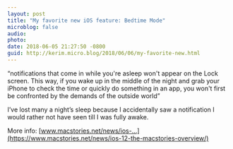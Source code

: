 ```yaml
---
layout: post
title: "My favorite new iOS feature: Bedtime Mode"
microblog: false
audio: 
photo: 
date: 2018-06-05 21:27:50 -0800
guid: http://kerim.micro.blog/2018/06/06/my-favorite-new.html
---
```

“notifications that come in while you're asleep won't appear on the Lock screen. This way, if you wake up in the middle of the night and grab your iPhone to check the time or quickly do something in an app, you won't first be confronted by the demands of the outside world” 

I’ve lost many a night’s sleep because I accidentally saw a notification I would rather not have seen till I was fully awake. 

More info:  [www.macstories.net/news/ios-...](https://www.macstories.net/news/ios-12-the-macstories-overview/)
